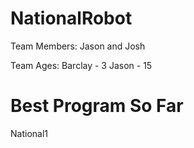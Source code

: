 # NationalRobot

Team Members: Jason and Josh

Team Ages:
Barclay - 3
Jason - 15

# Best Program So Far
National1
